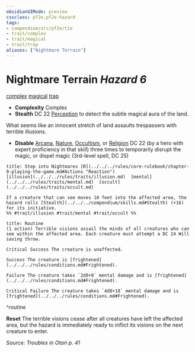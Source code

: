 ```yaml
---
obsidianUIMode: preview
cssclass: pf2e,pf2e-hazard
tags:
- compendium/src/pf2e/tio
- trait/complex
- trait/magical
- trait/trap
aliases: ["Nightmare Terrain"]
---
```

# Nightmare Terrain *Hazard 6*  
[complex](../../../rules/traits/complex.md)  [magical](../../../rules/traits/magical.md)  [trap](../../../rules/traits/trap.md)  

- **Complexity** Complex
- **Stealth** DC 22 [Perception](../../skills.md#Perception) to detect the subtle magical aura of the land.  

What seems like an innocent stretch of land assaults trespassers with terrible illusions.

- **Disable** [Arcana](../../skills.md#Arcana), [Nature](../../skills.md#Nature), [Occultism](../../skills.md#Occultism), or [Religion](../../skills.md#Religion) DC 22 (by a hero with expert proficiency in that skill) three times to temporarily disrupt the magic, or dispel magic (3rd-level spell, DC 25)  
     
```ad-embed-ability
title: Step into Nightmares [R](../../../rules/core-rulebook/chapter-9-playing-the-game.md#Actions "Reaction")
[illusion](../../../rules/traits/illusion.md)  [mental](../../../rules/traits/mental.md)  [occult](../../../rules/traits/occult.md)  

If a creature that can see moves 10 feet into the affected area, the hazard rolls [Stealth](../../../compendium/skills.md#Stealth) (+16) for its initiative.  
%% #trait/illusion #trait/mental #trait/occult %%
```

```ad-pf2-summary
title: Routine
(1 action) Terrible visions assail the minds of all creatures who can see within the affected area. Each creature must attempt a DC 24 Will saving throw.

Critical Success The creature is unaffected.

Success The creature is [frightened](../../../rules/conditions.md#Frightened).

Failure The creature takes `2d8+9` mental damage and is [frightened](../../../rules/conditions.md#Frightened).

Critical Failure The creature takes `4d8+18` mental damage and is [frightened](../../../rules/conditions.md#Frightened).
```
^routine

**Reset** The terrible visions cease after all creatures have left the affected area, but the hazard is immediately ready to inflict its visions on the next creature to enter.  

*Source: Troubles in Otari p. 41*
